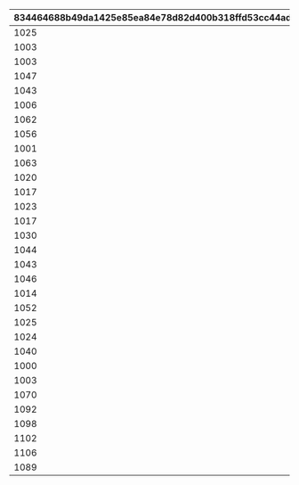 |834464688b49da1425e85ea84e78d82d400b318ffd53cc44add05021e031b772|97d63bd31f6091b4071f1b329d5ca625362a2ae494036b2f283a0aef4710bcba|929a2576506141c9fa691b96f28d00e932ccf2eba897d8240bf7b44578d9eb8c|9a809af5881e59cbcad0715b90f1c7a4c272b2c50aa60160e3f3799e84b630ac|b0ca1cef8e3360bf28de27d93b9ffb158150a3b18d6c083756fb626b8c9749d1|
| --- | --- | --- | --- | --- |
|1025|1045|1037|1|1048|
|1003|1006|1062|2|1004|
|1003|1006|1029|3|1007|
|1047|1062|1025|4|1045|
|1043|1022|1003|5|1013|
|1006|1019|1048|6|1004|
|1062|1003|1037|7|1033|
|1056|1059|1050|8|1053|
|1001|1034|1030|9|1011|
|1063|1026|1046|10|1023|
|1020|1044|1014|11|1038|
|1017|1040|1008|12|1049|
|1023|1020|1017|13|1044|
|1017|1020|1001|14|1038|
|1030|1008|1036|15|1048|
|1044|1011|1004|16|1038|
|1043|1022|1005|17|1011|
|1046|1047|1042|18|1016|
|1014|1063|1041|19|1028|
|1052|1058|1061|20|1055|
|1025|1024|1031|21|1001|
|1024|1005|1064|22|1063|
|1040|1044|1066|23|1000|
|1000|1010|1076|24|1038|
|1003|1043|1077|25|1019|
|1070|1068|1071|26|1069|
|1092|1090|1089|27|1091|
|1098|1099|1097|28|1100|
|1102|1103|1101|29|1104|
|1106|1107|1105|30|1108|
|1089|1090|1088|31|1091|